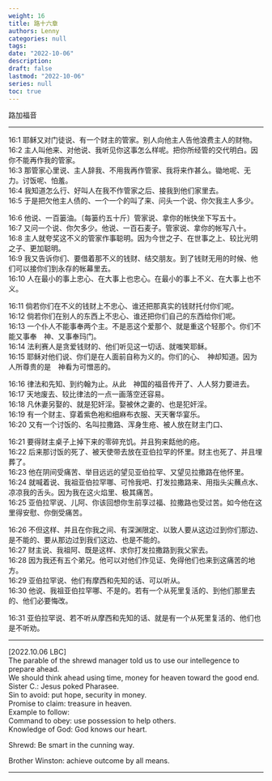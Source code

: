 ```yaml
---
weight: 16
title: 路十六章
authors: Lenny 
categories: null
tags: 
date: "2022-10-06"
description: 
draft: false
lastmod: "2022-10-06"
series: null
toc: true
---
```


路加福音
<!--more-->
---

16:1 耶稣又对门徒说、有一个财主的管家。别人向他主人告他浪费主人的财物。  
16:2 主人叫他来、对他说、我听见你这事怎么样呢。把你所经管的交代明白。因你不能再作我的管家。  
16:3 那管家心里说、主人辞我、不用我再作管家、我将来作甚么。锄地呢、无力。讨饭呢、怕羞。  
16:4 我知道怎么行、好叫人在我不作管家之后、接我到他们家里去。  
16:5 于是把欠他主人债的、一个一个的叫了来、问头一个说、你欠我主人多少。  

16:6 他说、一百篓油。〔每篓约五十斤〕管家说、拿你的帐快坐下写五十。  
16:7 又问一个说、你欠多少。他说、一百石麦子。管家说、拿你的帐写八十。  
16:8 主人就夸奖这不义的管家作事聪明。因为今世之子、在世事之上、较比光明之子、更加聪明。  
16:9 我又告诉你们、要借着那不义的钱财、结交朋友。到了钱财无用的时候、他们可以接你们到永存的帐幕里去。  
16:10 人在最小的事上忠心、在大事上也忠心。在最小的事上不义、在大事上也不义。  

16:11 倘若你们在不义的钱财上不忠心、谁还把那真实的钱财托付你们呢。  
16:12 倘若你们在别人的东西上不忠心、谁还把你们自己的东西给你们呢。  
16:13 一个仆人不能事奉两个主。不是恶这个爱那个、就是重这个轻那个。你们不能又事奉　神、又事奉玛门。  
16:14 法利赛人是贪爱钱财的、他们听见这一切话、就嗤笑耶稣。  
16:15 耶稣对他们说、你们是在人面前自称为义的。你们的心、　神却知道。因为人所尊贵的是　神看为可憎恶的。  

16:16 律法和先知、到约翰为止。从此　神国的福音传开了、人人努力要进去。  
16:17 天地废去、较比律法的一点一画落空还容易。  
16:18 凡休妻另娶的、就是犯奸淫。娶被休之妻的、也是犯奸淫。  
16:19 有一个财主、穿着紫色袍和细麻布衣服、天天奢华宴乐。  
16:20 又有一个讨饭的、名叫拉撒路、浑身生疮、被人放在财主门口、

16:21 要得财主桌子上掉下来的零碎充饥。并且狗来餂他的疮。  
16:22 后来那讨饭的死了、被天使带去放在亚伯拉罕的怀里。财主也死了、并且埋葬了。  
16:23 他在阴间受痛苦、举目远远的望见亚伯拉罕、又望见拉撒路在他怀里。  
16:24 就喊着说、我祖亚伯拉罕哪、可怜我吧、打发拉撒路来、用指头尖蘸点水、凉凉我的舌头。因为我在这火焰里、极其痛苦。  
16:25 亚伯拉罕说、儿阿、你该回想你生前享过福、拉撒路也受过苦。如今他在这里得安慰、你倒受痛苦。  

16:26 不但这样、并且在你我之间、有深渊限定、以致人要从这边过到你们那边、是不能的、要从那边过到我们这边、也是不能的。  
16:27 财主说、我祖阿、既是这样、求你打发拉撒路到我父家去。  
16:28 因为我还有五个弟兄。他可以对他们作见证、免得他们也来到这痛苦的地方。  
16:29 亚伯拉罕说、他们有摩西和先知的话、可以听从。  
16:30 他说、我祖亚伯拉罕哪、不是的。若有一个从死里复活的、到他们那里去的、他们必要悔改。  

16:31 亚伯拉罕说、若不听从摩西和先知的话、就是有一个从死里复活的、他们也是不听劝。  

---
[2022.10.06 LBC]  
The parable of the shrewd manager told us to use our intellegence to prepare ahead.  
We should think ahead using time, money for heaven toward the good end.  
Sister C.: Jesus poked Pharasee.  
Sin to avoid: put hope, security in money.  
Promise to claim: treasure in heaven.  
Example to follow:   
Command to obey: use possession to help others.  
Knowledge of God: God knows our heart.  

Shrewd: Be smart in the cunning way.  

Brother Winston: achieve outcome by all means.  

---
<script src="https://cdn.jsdelivr.net/gh/KenHung/Ezra@3.2/dist/ezra.js" 
        integrity="sha384-kVFpui/QIbzb/ptM/MkYo+MNKX24PUVJwldqzR7LKCwn2j7bi1zfiIt6PKy1F9Ku" 
        crossorigin="anonymous"></script>
<link href="https://cdn.jsdelivr.net/gh/KenHung/Ezra@3.2/dist/ezra-style.css" rel="stylesheet" type="text/css" />
<script>
  ezraLinkifier.setLang('zh-Hans');
  ezraLinkifier.linkify(document.body);
</script>

